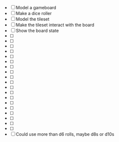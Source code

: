  - [ ] Model a gameboard
 - [ ] Make a dice roller
 - [ ] Model the tileset
 - [ ] Make the tileset interact with the board
 - [ ] Show the board state
 - [ ] 
 - [ ] 
 - [ ] 
 - [ ] 
 - [ ] 
 - [ ] 
 - [ ] 
 - [ ] 
 - [ ] 
 - [ ] 
 - [ ] 
 - [ ] 
 - [ ] 
 - [ ] 
 - [ ] 
 - [ ] 
 - [ ] 
 - [ ] 
 - [ ] 
 - [ ] Could use more than d6 rolls, maybe d8s or d10s
